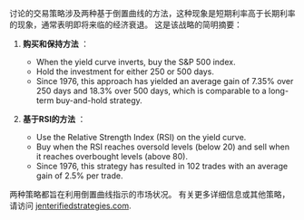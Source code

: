 讨论的交易策略涉及两种基于倒置曲线的方法，这种现象是短期利率高于长期利率的现象，通常表明即将来临的经济衰退。 这是该战略的简明摘要：

1. **购买和保持方法** ：
   - When the yield curve inverts, buy the S&P 500 index.
   - Hold the investment for either 250 or 500 days.
   - Since 1976, this approach has yielded an average gain of 7.35% over 250 days and 18.3% over 500 days, which is comparable to a long-term buy-and-hold strategy.

2. **基于RSI的方法** ：
   - Use the Relative Strength Index (RSI) on the yield curve.
   - Buy when the RSI reaches oversold levels (below 20) and sell when it reaches overbought levels (above 80).
   - Since 1976, this strategy has resulted in 102 trades with an average gain of 2.5% per trade.

两种策略都旨在利用倒置曲线指示的市场状况。 有关更多详细信息或其他策略，请访问 [jenterifiedstrategies.com](https://quantifiedstrategies.com).